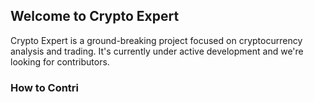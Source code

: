 ## Welcome to Crypto Expert
Crypto Expert is a ground-breaking project focused on cryptocurrency analysis and trading. It's currently under active development and we're looking for contributors.

### How to Contri